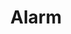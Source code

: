 ---
title: "Alarm"
permalink: /spells/alarm/
tags:
  - Spell
available_for:
  - Ranger
  - Wizard
level: "1st Level"
school: "Abjuration"
range: "30 ft"
area: "20 ft"
shape: "Cube"
comp:
  - V
  - S
  - M
material: "a tiny bell and a piece of fine silver wire."
duration: "8 hours"
cast_time: "1 Minute"
ritual: true
description: |
  You set an alarm against unwanted intrusion. Choose a door, a window, or an area within range that is no larger than a 20-foot cube. Until the spell ends, an alarm alerts you whenever a Tiny or larger creature touches or enters the warded area. When you cast the spell, you can designate creatures that won't set off the alarm. You also choose whether the alarm is mental or audible.

  A mental alarm alerts you with a ping in your mind if you are within 1 mile of the warded area. This ping awakens you if you are sleeping.

  An audible alarm produces the sound of a hand bell for 10 seconds within 60 feet.
excerpt: "You set an alarm against unwanted intrusion."
source: "Basic Rules"
---
